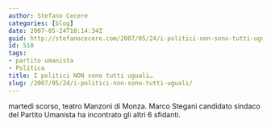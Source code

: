 ```yaml
---
author: Stefano Cecere
categories: [blog]
date: 2007-05-24T10:14:34Z
guid: http://stefanocecere.com/2007/05/24/i-politici-non-sono-tutti-uguali/
id: 510
tags:
- partito umanista
- Politica
title: I politici NON sono tutti uguali…
slug: /2007/05/24/i-politici-non-sono-tutti-uguali/
---
```


martedì scorso, teatro Manzoni di Monza. Marco Stegani candidato sindaco del Partito Umanista ha incontrato gli altri 6 sfidanti.